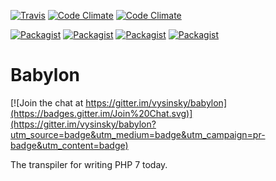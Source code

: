 [![Travis](https://img.shields.io/travis/vysinsky/babylon.svg?style=flat-square)](https://travis-ci.org/vysinsky/babylon)
[![Code Climate](https://img.shields.io/codeclimate/github/vysinsky/babylon.svg?style=flat-square)](https://codeclimate.com/github/vysinsky/babylon)
[![Code Climate](https://img.shields.io/codeclimate/coverage/github/vysinsky/babylon.svg?style=flat-square)](https://codeclimate.com/github/vysinsky/babylon)


[![Packagist](https://img.shields.io/packagist/v/vysinsky/babylon.svg?style=flat-square)](https://packagist.org/packages/vysinsky/babylon)
[![Packagist](https://img.shields.io/packagist/dm/vysinsky/babylon.svg?style=flat-square)](https://packagist.org/packages/vysinsky/babylon)
[![Packagist](https://img.shields.io/packagist/dd/vysinsky/babylon.svg?style=flat-square)](https://packagist.org/packages/vysinsky/babylon)
[![Packagist](https://img.shields.io/packagist/dt/vysinsky/babylon.svg?style=flat-square)](https://packagist.org/packages/vysinsky/babylon)

Babylon
=======

[![Join the chat at https://gitter.im/vysinsky/babylon](https://badges.gitter.im/Join%20Chat.svg)](https://gitter.im/vysinsky/babylon?utm_source=badge&utm_medium=badge&utm_campaign=pr-badge&utm_content=badge)

The transpiler for writing PHP 7 today.
